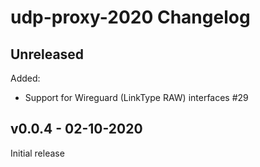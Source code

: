 # udp-proxy-2020 Changelog

## Unreleased

Added:

- Support for Wireguard (LinkType RAW) interfaces #29

## v0.0.4 - 02-10-2020

Initial release

